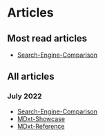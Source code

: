 # Articles

## Most read articles

- [Search-Engine-Comparison](Search-Engine-Comparison.html)

## All articles


### July 2022

- [Search-Engine-Comparison](Search-Engine-Comparison.html)
- [MDxt-Showcase](MDxt-Showcase.html)
- [MDxt-Reference](MDxt-Reference.html)
